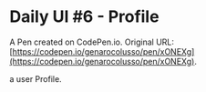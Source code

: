 # Daily UI #6 - Profile

A Pen created on CodePen.io. Original URL: [https://codepen.io/genarocolusso/pen/xONEXg](https://codepen.io/genarocolusso/pen/xONEXg).

 a user Profile.